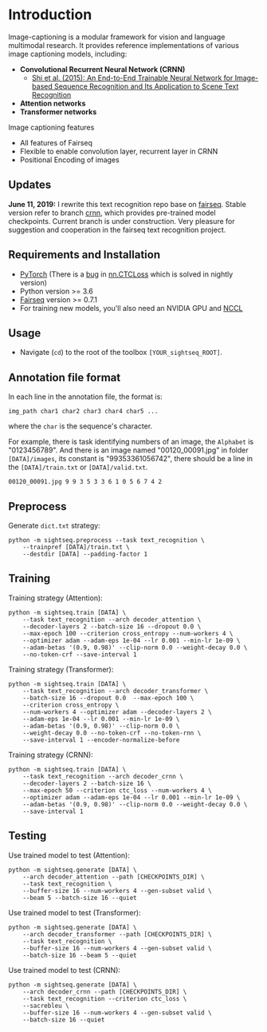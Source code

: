 # Introduction

Image-captioning is a modular framework for vision and language multimodal research. It provides reference implementations of various image captioning models, including:
- **Convolutional Recurrent Neural Network (CRNN)**
  - [Shi et al. (2015): An End-to-End Trainable Neural Network for Image-based Sequence Recognition and Its Application to Scene Text Recognition](https://arxiv.org/abs/1507.05717)
- **Attention networks**
- **Transformer networks**

Image captioning features

- All features of Fairseq
- Flexible to enable convolution layer, recurrent layer in CRNN
- Positional Encoding of images

## Updates

**June 11, 2019:** I rewrite this text recognition repo base on [fairseq](https://github.com/pytorch/fairseq). Stable version refer to branch [crnn](https://github.com/zhiqwang/image-captioning/tree/crnn), which provides pre-trained model checkpoints. Current branch is under construction. Very pleasure for suggestion and cooperation in the fairseq text recognition project.

## Requirements and Installation

* [PyTorch](http://pytorch.org/) (There is a [bug](https://github.com/pytorch/pytorch/pull/21244) in [nn.CTCLoss](https://pytorch.org/docs/master/nn.html#ctcloss) which is solved in nightly version)
* Python version >= 3.6
* [Fairseq](https://github.com/pytorch/fairseq) version >= 0.7.1
* For training new models, you'll also need an NVIDIA GPU and [NCCL](https://github.com/NVIDIA/nccl)

## Usage

- Navigate (`cd`) to the root of the toolbox `[YOUR_sightseq_ROOT]`.

## Annotation file format

In each line in the annotation file, the format is:

    img_path char1 char2 char3 char4 char5 ...

where the `char` is the sequence's character.

For example, there is task identifying numbers of an image, the `Alphabet` is "0123456789". And there is an image named "00120_00091.jpg" in folder `[DATA]/images`, its constant is "99353361056742", there should be a line in the `[DATA]/train.txt` or `[DATA]/valid.txt`.

    00120_00091.jpg 9 9 3 5 3 3 6 1 0 5 6 7 4 2

## Preprocess

Generate `dict.txt` strategy:

    python -m sightseq.preprocess --task text_recognition \
        --trainpref [DATA]/train.txt \
        --destdir [DATA] --padding-factor 1

## Training

Training strategy (Attention):

    python -m sightseq.train [DATA] \
        --task text_recognition --arch decoder_attention \
        --decoder-layers 2 --batch-size 16 --dropout 0.0 \
        --max-epoch 100 --criterion cross_entropy --num-workers 4 \
        --optimizer adam --adam-eps 1e-04 --lr 0.001 --min-lr 1e-09 \
        --adam-betas '(0.9, 0.98)' --clip-norm 0.0 --weight-decay 0.0 \
        --no-token-crf --save-interval 1

Training strategy (Transformer):

    python -m sightseq.train [DATA] \
        --task text_recognition --arch decoder_transformer \
        --batch-size 16 --dropout 0.0  --max-epoch 100 \
        --criterion cross_entropy \
        --num-workers 4 --optimizer adam --decoder-layers 2 \
        --adam-eps 1e-04 --lr 0.001 --min-lr 1e-09 \
        --adam-betas '(0.9, 0.98)' --clip-norm 0.0 \
        --weight-decay 0.0 --no-token-crf --no-token-rnn \
        --save-interval 1 --encoder-normalize-before

Training strategy (CRNN):

    python -m sightseq.train [DATA] \
        --task text_recognition --arch decoder_crnn \
        --decoder-layers 2 --batch-size 16 \
        --max-epoch 50 --criterion ctc_loss --num-workers 4 \
        --optimizer adam --adam-eps 1e-04 --lr 0.001 --min-lr 1e-09 \
        --adam-betas '(0.9, 0.98)' --clip-norm 0.0 --weight-decay 0.0 \
        --save-interval 1

## Testing

Use trained model to test (Attention):

    python -m sightseq.generate [DATA] \
        --arch decoder_attention --path [CHECKPOINTS_DIR] \
        --task text_recognition \
        --buffer-size 16 --num-workers 4 --gen-subset valid \
        --beam 5 --batch-size 16 --quiet

Use trained model to test (Transformer):

    python -m sightseq.generate [DATA] \
        --arch decoder_transformer --path [CHECKPOINTS_DIR] \
        --task text_recognition \
        --buffer-size 16 --num-workers 4 --gen-subset valid \
        --batch-size 16 --beam 5 --quiet

Use trained model to test (CRNN):

    python -m sightseq.generate [DATA] \
        --arch decoder_crnn --path [CHECKPOINTS_DIR] \
        --task text_recognition --criterion ctc_loss \
        --sacrebleu \
        --buffer-size 16 --num-workers 4 --gen-subset valid \
        --batch-size 16 --quiet
